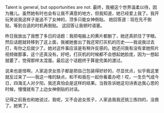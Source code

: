 Talent is general, but opportunities are not.
最终，我被这个世界温柔以待，因为雅儿。虽然她有时也会有让我不满意的地方，但我知道，她已经爱上我了。我开玩笑说我这样子是追不了女神的，顶多只能女神倒贴。 她回答道：现在先不倒贴，等到合适的时机再倒贴。  这回答让我顿时语塞。

昨日我放出了我憋了多日的话题：我把电脑上的黄片都删了，她还真抓住了字眼。然后话题就转移到了这上面，我被她套出了我还常打灰机的历史——我说我过去打，有你之后就少了。她对这件事应该是有稍许反感的。她还问我有没有拿她照片视频做那事，这个还真没有。好吧，打灰机的时候都不会想起她脸庞，因为一想起就萎了，觉得那样太混蛋。最后这个话题终于算是完美的渡过。

说来也是怪啊，人家追求女孩子都是把自己包装得好好的，尽显优点，似乎我这里就反过来了——我这一堆的缺点，和不和我在一起你看着办吧！哎，一生负气成今日，四海无人对夕阳，我还真怕会是这样的结果。当我告诉她这句诗表达我心思的时候，慢慢就有了上边女神倒贴的对话。

记得之前我也和她说过，我呢，又不会追女孩子，人家追我我还挑三拣四的，没救了。她笑了。